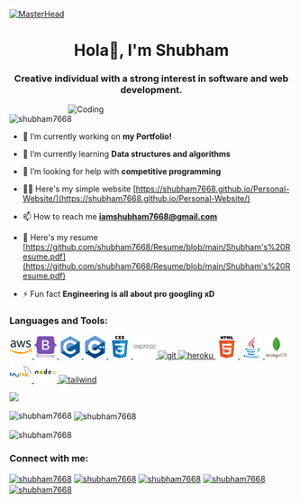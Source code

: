 [![MasterHead](https://mir-s3-cdn-cf.behance.net/project_modules/fs/54b6c068097599.5b50bca476b9b.gif)](https://shubham7668.io)

<h1 align="center">Hola👋, I'm Shubham</h1>
<h3 align="center">Creative individual with a strong interest in software and web development.</h3>
<img align="right" alt="Coding" width="400" src="https://cdn.dribbble.com/users/1162077/screenshots/3848914/programmer.gif">

<p align="left"> <img src="https://komarev.com/ghpvc/?username=shubham7668&label=Profile%20views&color=0e75b6&style=flat" alt="shubham7668" /> </p>

- 🔭 I’m currently working on **my Portfolio!**

- 🌱 I’m currently learning **Data structures and algorithms**

- 🤝 I’m looking for help with **competitive programming**

- 👨‍💻 Here's my simple website [https://shubham7668.github.io/Personal-Website/](https://shubham7668.github.io/Personal-Website/)

- 📫 How to reach me **iamshubham7668@gmail.com**

- 📄 Here's my resume [https://github.com/shubham7668/Resume/blob/main/Shubham's%20Resume.pdf](https://github.com/shubham7668/Resume/blob/main/Shubham's%20Resume.pdf)

- ⚡ Fun fact **Engineering is all about pro googling xD**

<h3 align="left">Languages and Tools:</h3>
<p align="left"> <a href="https://aws.amazon.com" target="_blank" rel="noreferrer"> <img src="https://raw.githubusercontent.com/devicons/devicon/master/icons/amazonwebservices/amazonwebservices-original-wordmark.svg" alt="aws" width="40" height="40"/> </a> <a href="https://getbootstrap.com" target="_blank" rel="noreferrer"> <img src="https://raw.githubusercontent.com/devicons/devicon/master/icons/bootstrap/bootstrap-plain-wordmark.svg" alt="bootstrap" width="40" height="40"/> </a> <a href="https://www.cprogramming.com/" target="_blank" rel="noreferrer"> <img src="https://raw.githubusercontent.com/devicons/devicon/master/icons/c/c-original.svg" alt="c" width="40" height="40"/> </a> <a href="https://www.w3schools.com/cpp/" target="_blank" rel="noreferrer"> <img src="https://raw.githubusercontent.com/devicons/devicon/master/icons/cplusplus/cplusplus-original.svg" alt="cplusplus" width="40" height="40"/> </a> <a href="https://www.w3schools.com/css/" target="_blank" rel="noreferrer"> <img src="https://raw.githubusercontent.com/devicons/devicon/master/icons/css3/css3-original-wordmark.svg" alt="css3" width="40" height="40"/> </a> <a href="https://expressjs.com" target="_blank" rel="noreferrer"> <img src="https://raw.githubusercontent.com/devicons/devicon/master/icons/express/express-original-wordmark.svg" alt="express" width="40" height="40"/> </a> <a href="https://git-scm.com/" target="_blank" rel="noreferrer"> <img src="https://www.vectorlogo.zone/logos/git-scm/git-scm-icon.svg" alt="git" width="40" height="40"/> </a> <a href="https://heroku.com" target="_blank" rel="noreferrer"> <img src="https://www.vectorlogo.zone/logos/heroku/heroku-icon.svg" alt="heroku" width="40" height="40"/> </a> <a href="https://www.w3.org/html/" target="_blank" rel="noreferrer"> <img src="https://raw.githubusercontent.com/devicons/devicon/master/icons/html5/html5-original-wordmark.svg" alt="html5" width="40" height="40"/> </a> <a href="https://www.java.com" target="_blank" rel="noreferrer"> <img src="https://raw.githubusercontent.com/devicons/devicon/master/icons/java/java-original.svg" alt="java" width="40" height="40"/> </a> <a href="https://www.mongodb.com/" target="_blank" rel="noreferrer"> <img src="https://raw.githubusercontent.com/devicons/devicon/master/icons/mongodb/mongodb-original-wordmark.svg" alt="mongodb" width="40" height="40"/> </a> <a href="https://www.mysql.com/" target="_blank" rel="noreferrer"> <img src="https://raw.githubusercontent.com/devicons/devicon/master/icons/mysql/mysql-original-wordmark.svg" alt="mysql" width="40" height="40"/> </a> <a href="https://nodejs.org" target="_blank" rel="noreferrer"> <img src="https://raw.githubusercontent.com/devicons/devicon/master/icons/nodejs/nodejs-original-wordmark.svg" alt="nodejs" width="40" height="40"/> </a> <a href="https://tailwindcss.com/" target="_blank" rel="noreferrer"> <img src="https://www.vectorlogo.zone/logos/tailwindcss/tailwindcss-icon.svg" alt="tailwind" width="40" height="40"/> </a> </p>

![](https://leetcard.jacoblin.cool/lapor?ext=heatmap)

<p><img align="left" src="https://github-readme-stats.vercel.app/api/top-langs?username=shubham7668&show_icons=true&locale=en&layout=compact" alt="shubham7668" /></p>

<p>&nbsp;<img align="center" src="https://github-readme-stats.vercel.app/api?username=shubham7668&show_icons=true&locale=en" alt="shubham7668" /></p>

<p><img align="center" src="https://github-readme-streak-stats.herokuapp.com/?user=shubham7668&" alt="shubham7668" /></p>


<h3 align="left">Connect with me:</h3>
<p align="left">
<a href="https://linkedin.com/in/shubham7668" target="blank"><img align="center" src="https://raw.githubusercontent.com/rahuldkjain/github-profile-readme-generator/master/src/images/icons/Social/linked-in-alt.svg" alt="shubham7668" height="30" width="40" /></a>
<a href="https://www.codechef.com/users/iamshubham7668" target="blank"><img align="center" src="https://cdn.jsdelivr.net/npm/simple-icons@3.1.0/icons/codechef.svg" alt="shubham7668" height="30" width="40" /></a>
<a href="https://www.hackerrank.com/iamshubham7668" target="blank"><img align="center" src="https://raw.githubusercontent.com/rahuldkjain/github-profile-readme-generator/master/src/images/icons/Social/hackerrank.svg" alt="shubham7668" height="30" width="40" /></a>
<a href="https://www.leetcode.com/iamshubham7668" target="blank"><img align="center" src="https://raw.githubusercontent.com/rahuldkjain/github-profile-readme-generator/master/src/images/icons/Social/leet-code.svg" alt="shubham7668" height="30" width="40" /></a>
<a href="https://auth.geeksforgeeks.org/user/shubham7668" target="blank"><img align="center" src="https://raw.githubusercontent.com/rahuldkjain/github-profile-readme-generator/master/src/images/icons/Social/geeks-for-geeks.svg" alt="shubham7668" height="30" width="40" /></a>
</p>
